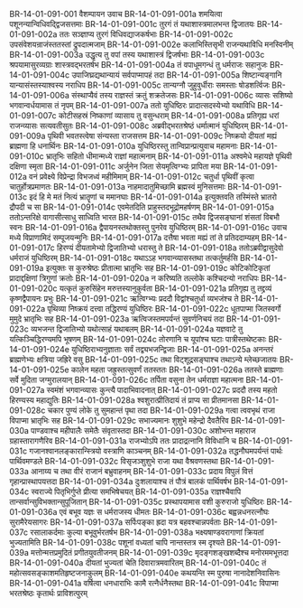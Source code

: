 BR-14-01-091-001	वैशम्पायन उवाच
BR-14-01-091-001a	शमयित्वा पशूनन्यान्विधिवद्द्विजसत्तमाः
BR-14-01-091-001c	तुरगं तं यथाशास्त्रमालभन्त द्विजातयः
BR-14-01-091-002a	ततः सञ्ज्ञाप्य तुरगं विधिवद्याजकर्षभाः
BR-14-01-091-002c	उपसंवेशयन्राजंस्ततस्तां द्रुपदात्मजाम्
BR-14-01-091-002e	कलाभिस्तिसृभी राजन्यथाविधि मनस्विनीम्
BR-14-01-091-003a	उद्धृत्य तु वपां तस्य यथाशास्त्रं द्विजर्षभाः
BR-14-01-091-003c	श्रपयामासुरव्यग्राः शास्त्रवद्भरतर्षभ
BR-14-01-091-004a	तं वपाधूमगन्धं तु धर्मराजः सहानुजः
BR-14-01-091-004c	उपाजिघ्रद्यथान्यायं सर्वपाप्मापहं तदा
BR-14-01-091-005a	शिष्टान्यङ्गानि यान्यासंस्तस्याश्वस्य नराधिप
BR-14-01-091-005c	तान्यग्नौ जुहुवुर्धीराः समस्ताः षोडशर्त्विजः
BR-14-01-091-006a	संस्थाप्यैवं तस्य राज्ञस्तं क्रतुं शक्रतेजसः
BR-14-01-091-006c	व्यासः सशिष्यो भगवान्वर्धयामास तं नृपम्
BR-14-01-091-007a	ततो युधिष्ठिरः प्रादात्सदस्येभ्यो यथाविधि
BR-14-01-091-007c	कोटीसहस्रं निष्काणां व्यासाय तु वसुन्धराम्
BR-14-01-091-008a	प्रतिगृह्य धरां राजन्व्यासः सत्यवतीसुतः
BR-14-01-091-008c	अब्रवीद्भरतश्रेष्ठं धर्मात्मानं युधिष्ठिरम्
BR-14-01-091-009a	पृथिवी भवतस्त्वेषा संन्यस्ता राजसत्तम
BR-14-01-091-009c	निष्क्रयो दीयतां मह्यं ब्राह्मणा हि धनार्थिनः
BR-14-01-091-010a	युधिष्ठिरस्तु तान्विप्रान्प्रत्युवाच महामनाः
BR-14-01-091-010c	भ्रातृभिः सहितो धीमान्मध्ये राज्ञां महात्मनाम्
BR-14-01-091-011a	अश्वमेधे महायज्ञे पृथिवी दक्षिणा स्मृता
BR-14-01-091-011c	अर्जुनेन जिता सेयमृत्विग्भ्यः प्रापिता मया
BR-14-01-091-012a	वनं प्रवेक्ष्ये विप्रेन्द्रा विभजध्वं महीमिमाम्
BR-14-01-091-012c	चतुर्धा पृथिवीं कृत्वा चातुर्होत्रप्रमाणतः
BR-14-01-091-013a	नाहमादातुमिच्छामि ब्रह्मस्वं मुनिसत्तमाः
BR-14-01-091-013c	इदं हि मे मतं नित्यं भ्रातॄणां च ममानघाः
BR-14-01-091-014a	इत्युक्तवति तस्मिंस्ते भ्रातरो द्रौपदी च सा
BR-14-01-091-014c	एवमेतदिति प्राहुस्तदभूद्रोमहर्षणम्
BR-14-01-091-015a	ततोऽन्तरिक्षे वागासीत्साधु साध्विति भारत
BR-14-01-091-015c	तथैव द्विजसङ्घानां शंसतां विबभौ स्वनः
BR-14-01-091-016a	द्वैपायनस्तथोक्तस्तु पुनरेव युधिष्ठिरम्
BR-14-01-091-016c	उवाच मध्ये विप्राणामिदं सम्पूजयन्मुनिः
BR-14-01-091-017a	दत्तैषा भवता मह्यं तां ते प्रतिददाम्यहम्
BR-14-01-091-017c	हिरण्यं दीयतामेभ्यो द्विजातिभ्यो धरास्तु ते
BR-14-01-091-018a	ततोऽब्रवीद्वासुदेवो धर्मराजं युधिष्ठिरम्
BR-14-01-091-018c	यथाऽऽह भगवान्व्यासस्तथा तत्कर्तुमर्हसि
BR-14-01-091-019a	इत्युक्तः स कुरुश्रेष्ठः प्रीतात्मा भ्रातृभिः सह
BR-14-01-091-019c	कोटिकोटिकृतां प्रादाद्दक्षिणां त्रिगुणां क्रतोः
BR-14-01-091-020a	न करिष्यति तल्लोके कश्चिदन्यो नराधिपः
BR-14-01-091-020c	यत्कृतं कुरुसिंहेन मरुत्तस्यानुकुर्वता
BR-14-01-091-021a	प्रतिगृह्य तु तद्द्रव्यं कृष्णद्वैपायनः प्रभुः
BR-14-01-091-021c	ऋत्विग्भ्यः प्रददौ विद्वांश्चतुर्धा व्यभजंश्च ते
BR-14-01-091-022a	पृथिव्या निष्क्रयं दत्त्वा तद्धिरण्यं युधिष्ठिरः
BR-14-01-091-022c	धूतपाप्मा जितस्वर्गो मुमुदे भ्रातृभिः सह
BR-14-01-091-023a	ऋत्विजस्तमपर्यन्तं सुवर्णनिचयं तदा
BR-14-01-091-023c	व्यभजन्त द्विजातिभ्यो यथोत्साहं यथाबलम्
BR-14-01-091-024a	यज्ञवाटे तु यत्किञ्चिद्धिरण्यमपि भूषणम्
BR-14-01-091-024c	तोरणानि च यूपांश्च घटाः पात्रीस्तथेष्टकाः
BR-14-01-091-024e	युधिष्ठिराभ्यनुज्ञाताः सर्वं तद्व्यभजन्द्विजाः
BR-14-01-091-025a	अनन्तरं ब्राह्मणेभ्यः क्षत्रिया जह्रिरे वसु
BR-14-01-091-025c	तथा विट्शूद्रसङ्घाश्च तथाऽन्ये म्लेच्छजातयः
BR-14-01-091-025e	कालेन महता जह्रुस्तत्सुवर्णं ततस्ततः
BR-14-01-091-026a	ततस्ते ब्राह्मणाः सर्वे मुदिता जग्मुरालयान्
BR-14-01-091-026c	तर्पिता वसुना तेन धर्मराज्ञा महात्मना
BR-14-01-091-027a	स्वमंशं भगवान्व्यासः कुन्त्यै पादाभिवादनात्
BR-14-01-091-027c	प्रददौ तस्य महतो हिरण्यस्य महाद्युतिः
BR-14-01-091-028a	श्वशुरात्प्रीतिदायं तं प्राप्य सा प्रीतमानसा
BR-14-01-091-028c	चकार पुण्यं लोके तु सुमहान्तं पृथा तदा
BR-14-01-091-029a	गत्वा त्ववभृथं राजा विपाप्मा भ्रातृभिः सह
BR-14-01-091-029c	सभाज्यमानः शुशुभे महेन्द्रो दैवतैरिव
BR-14-01-091-030a	पाण्डवाश्च महीपालैः समेतैः संवृतास्तदा
BR-14-01-091-030c	अशोभन्त महाराज ग्रहास्तारागणैरिव
BR-14-01-091-031a	राजभ्योऽपि ततः प्रादाद्रत्नानि विविधानि च
BR-14-01-091-031c	गजानश्वानलङ्कारान्स्त्रियो वस्त्राणि काञ्चनम्
BR-14-01-091-032a	तद्धनौघमपर्यन्तं पार्थः पार्थिवमण्डले
BR-14-01-091-032c	विसृजञ्शुशुभे राजा यथा वैश्रवणस्तथा
BR-14-01-091-033a	आनाय्य च तथा वीरं राजानं बभ्रुवाहनम्
BR-14-01-091-033c	प्रदाय विपुलं वित्तं गृहान्प्रास्थापयत्तदा
BR-14-01-091-034a	दुःशलायाश्च तं पौत्रं बालकं पार्थिवर्षभ
BR-14-01-091-034c	स्वराज्ये पितृभिर्गुप्ते प्रीत्या समभिषेचयत्
BR-14-01-091-035a	राज्ञश्चैवापि तान्सर्वान्सुविभक्तान्सुपूजितान्
BR-14-01-091-035c	प्रस्थापयामास वशी कुरुराजो युधिष्ठिरः
BR-14-01-091-036a	एवं बभूव यज्ञः स धर्मराजस्य धीमतः
BR-14-01-091-036c	बह्वन्नधनरत्नौघः सुरामैरेयसागरः
BR-14-01-091-037a	सर्पिःपङ्का ह्रदा यत्र बहवश्चान्नपर्वताः
BR-14-01-091-037c	रसालाकर्दमाः कुल्या बभूवुर्भरतर्षभ
BR-14-01-091-038a	भक्ष्यषाण्डवरागाणां क्रियतां भुज्यतामिति
BR-14-01-091-038c	पशूनां वध्यतां चापि नान्तस्तत्र स्म दृश्यते
BR-14-01-091-039a	मत्तोन्मत्तप्रमुदितं प्रगीतयुवतीजनम्
BR-14-01-091-039c	मृदङ्गशङ्खशब्दैश्च मनोरममभूत्तदा
BR-14-01-091-040a	दीयतां भुज्यतां चेति दिवारात्रमवारितम्
BR-14-01-091-040c	तं महोत्सवसङ्काशमतिहृष्टजनाकुलम्
BR-14-01-091-040e	कथयन्ति स्म पुरुषा नानादेशनिवासिनः
BR-14-01-091-041a	वर्षित्वा धनधाराभिः कामै रत्नैर्धनैस्तथा
BR-14-01-091-041c	विपाप्मा भरतश्रेष्ठः कृतार्थः प्राविशत्पुरम्
